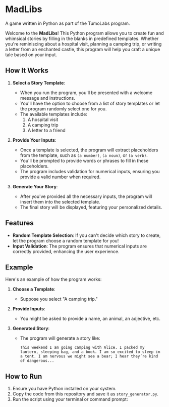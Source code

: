 # MadLibs
A game written in Python as part of the TumoLabs program.

Welcome to the **MadLibs**! This Python program allows you to create fun and whimsical stories by filling in the blanks in predefined templates. Whether you're reminiscing about a hospital visit, planning a camping trip, or writing a letter from an enchanted castle, this program will help you craft a unique tale based on your input.

## How It Works

1. **Select a Story Template**:
   - When you run the program, you'll be presented with a welcome message and instructions.
   - You'll have the option to choose from a list of story templates or let the program randomly select one for you.
   - The available templates include:
     1. A hospital visit
     2. A camping trip
     3. A letter to a friend

2. **Provide Your Inputs**:
   - Once a template is selected, the program will extract placeholders from the template, such as `(a number)`, `(a noun)`, or `(a verb)`.
   - You'll be prompted to provide words or phrases to fill in these placeholders.
   - The program includes validation for numerical inputs, ensuring you provide a valid number when required.

3. **Generate Your Story**:
   - After you've provided all the necessary inputs, the program will insert them into the selected template.
   - The final story will be displayed, featuring your personalized details.

## Features

- **Random Template Selection**: If you can't decide which story to create, let the program choose a random template for you!
- **Input Validation**: The program ensures that numerical inputs are correctly provided, enhancing the user experience.

## Example

Here's an example of how the program works:

1. **Choose a Template**:
   - Suppose you select "A camping trip."

2. **Provide Inputs**:
   - You might be asked to provide a name, an animal, an adjective, etc.

3. **Generated Story**:
   - The program will generate a story like:
     ```
     This weekend I am going camping with Alice. I packed my lantern, sleeping bag, and a book. I am so excited to sleep in a tent. I am nervous we might see a bear; I hear they’re kind of dangerous...
     ```

## How to Run

1. Ensure you have Python installed on your system.
2. Copy the code from this repository and save it as `story_generator.py`.
3. Run the script using your terminal or command prompt:

